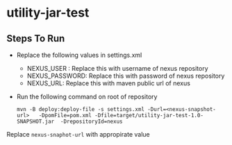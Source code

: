 # utility-jar-test

## Steps To Run 

- Replace the following values in settings.xml
    - NEXUS_USER : Replace this with username of nexus repository
    - NEXUS_PASSWORD: Replace this with password of nexus repository
    - NEXUS_URL: Replace this with maven public url of nexus

- Run the following command on root of repository


  ```  
  mvn -B deploy:deploy-file -s settings.xml -Durl=<nexus-snapshot-url>   -DpomFile=pom.xml -Dfile=target/utility-jar-test-1.0-SNAPSHOT.jar  -DrepositoryId=nexus 
  ```
 
Replace   `nexus-snaphot-url` with appropirate value